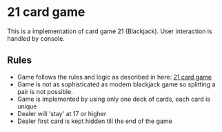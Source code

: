 # 21 card game

This is a implementation of card game 21 (Blackjack). User interaction is handled by console.

## Rules

* Game follows the rules and logic as described in here: [21 card game](https://en.wikipedia.org/wiki/Twenty-One_(card_game))
* Game is not as sophisticated as modern blackjack game so splitting a pair is not possible.
* Game is implemented by using only one deck of cards, each card is unique
* Dealer will 'stay' at 17 or higher
* Dealer first card is kept hidden till the end of the game


